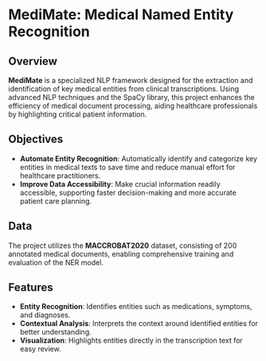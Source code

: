 # MediMate: Medical Named Entity Recognition

## Overview
**MediMate** is a specialized NLP framework designed for the extraction and identification of key medical entities from clinical transcriptions. Using advanced NLP techniques and the SpaCy library, this project enhances the efficiency of medical document processing, aiding healthcare professionals by highlighting critical patient information.

## Objectives
- **Automate Entity Recognition**: Automatically identify and categorize key entities in medical texts to save time and reduce manual effort for healthcare practitioners.
- **Improve Data Accessibility**: Make crucial information readily accessible, supporting faster decision-making and more accurate patient care planning.

## Data
The project utilizes the **MACCROBAT2020** dataset, consisting of 200 annotated medical documents, enabling comprehensive training and evaluation of the NER model.

## Features
- **Entity Recognition**: Identifies entities such as medications, symptoms, and diagnoses.
- **Contextual Analysis**: Interprets the context around identified entities for better understanding.
- **Visualization**: Highlights entities directly in the transcription text for easy review.

